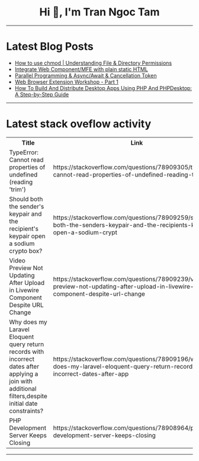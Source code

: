 <h1 align="center">Hi 👋, I'm Tran Ngoc Tam</h1>

---

# Latest Blog Posts 
<!-- BLOG-POST-LIST:START -->
- [How to use chmod | Understanding File &amp; Directory Permissions](https://dev.to/mahimabhardwaj/how-to-use-chmod-understanding-file-directory-permissions-2b0k)
- [Integrate Web Component/MFE with plain static HTML](https://dev.to/akdevcraft/integrate-web-componentmfe-with-plain-static-html-2729)
- [Parallel Programming &amp; Async/Await &amp; Cancellation Token](https://dev.to/ipazooki/parallel-programming-asyncawait-cancellation-token-52ie)
- [Web Browser Extension Workshop - Part 1](https://dev.to/vst/web-browser-extension-workshop-part-1-2eh)
- [How To Build And Distribute Desktop Apps Using PHP And PHPDesktop: A Step-by-Step Guide](https://dev.to/dev_olatunji/how-to-build-and-distribute-desktop-apps-using-php-and-phpdesktop-a-step-by-step-guide-1g80)
<!-- BLOG-POST-LIST:END -->

---

# Latest stack oveflow activity
<table>
  <tr><th>Title</th><th>Link</th></tr>
  <!-- STACKOVERFLOW:START --><tr><td>TypeError: Cannot read properties of undefined &lpar;reading &#39;trim&#39;&rpar;</td><td>https://stackoverflow.com/questions/78909305/typeerror-cannot-read-properties-of-undefined-reading-trim</td></tr><tr><td>Should both the sender&#39;s keypair and the recipient&#39;s keypair open a sodium crypto box?</td><td>https://stackoverflow.com/questions/78909259/should-both-the-senders-keypair-and-the-recipients-keypair-open-a-sodium-crypt</td></tr><tr><td>Video Preview Not Updating After Upload in Livewire Component Despite URL Change</td><td>https://stackoverflow.com/questions/78909239/video-preview-not-updating-after-upload-in-livewire-component-despite-url-change</td></tr><tr><td>Why does my Laravel Eloquent query return records with incorrect dates after applying a join with additional filters,despite initial date constraints?</td><td>https://stackoverflow.com/questions/78909196/why-does-my-laravel-eloquent-query-return-records-with-incorrect-dates-after-app</td></tr><tr><td>PHP Development Server Keeps Closing</td><td>https://stackoverflow.com/questions/78908964/php-development-server-keeps-closing</td></tr><!-- STACKOVERFLOW:END -->
</table>

---


